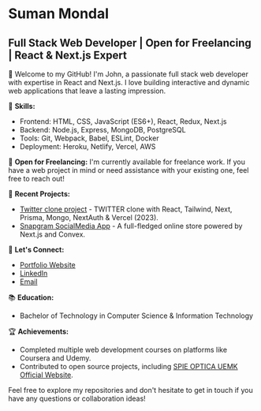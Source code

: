 
# Suman Mondal
## Full Stack Web Developer | Open for Freelancing | React & Next.js Expert

🚀 Welcome to my GitHub! I'm John, a passionate full stack web developer with expertise in React and Next.js. I love building interactive and dynamic web applications that leave a lasting impression.

🔧 **Skills:**
- Frontend: HTML, CSS, JavaScript (ES6+), React, Redux, Next.js
- Backend: Node.js, Express, MongoDB, PostgreSQL
- Tools: Git, Webpack, Babel, ESLint, Docker
- Deployment: Heroku, Netlify, Vercel, AWS

💼 **Open for Freelancing:**
I'm currently available for freelance work. If you have a web project in mind or need assistance with your existing one, feel free to reach out!

🌱 **Recent Projects:**
- [Twitter clone project](https://twitter-delta-blush.vercel.app/) - TWITTER clone with React, Tailwind, Next, Prisma, Mongo, NextAuth & Vercel (2023).
- [Snapgram SocialMedia App](https://snapgram-social.vercel.app/) - A full-fledged online store powered by Next.js and Convex.

💌 **Let's Connect:**
- [Portfolio Website](https://suman-mondal-portfolio.vercel.app/)
- [LinkedIn](https://www.linkedin.com/in/mon03/)
- [Email](mailto:mondalsuman97322@gmail.com.com)

📚 **Education:**
- Bachelor of Technology in Computer Science & Information Technology 

🏆 **Achievements:**
- Completed multiple web development courses on platforms like Coursera and Udemy.
- Contributed to open source projects, including [SPIE OPTICA UEMK Official Website](https://spie-optica-uemk.vercel.app/).

Feel free to explore my repositories and don't hesitate to get in touch if you have any questions or collaboration ideas!

